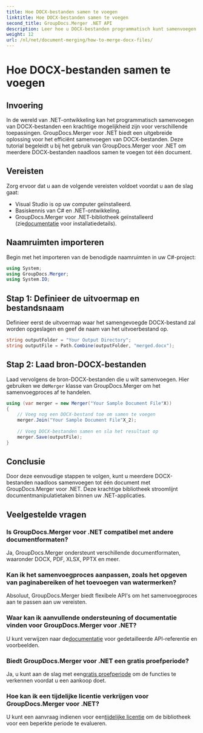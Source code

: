 ```yaml
---
title: Hoe DOCX-bestanden samen te voegen
linktitle: Hoe DOCX-bestanden samen te voegen
second_title: GroupDocs.Merger .NET API
description: Leer hoe u DOCX-bestanden programmatisch kunt samenvoegen in .NET met behulp van GroupDocs.Merger, waardoor taken voor documentmanipulatie efficiënt worden vereenvoudigd.
weight: 12
url: /nl/net/document-merging/how-to-merge-docx-files/
---
```


# Hoe DOCX-bestanden samen te voegen

## Invoering
In de wereld van .NET-ontwikkeling kan het programmatisch samenvoegen van DOCX-bestanden een krachtige mogelijkheid zijn voor verschillende toepassingen. GroupDocs.Merger voor .NET biedt een uitgebreide oplossing voor het efficiënt samenvoegen van DOCX-bestanden. Deze tutorial begeleidt u bij het gebruik van GroupDocs.Merger voor .NET om meerdere DOCX-bestanden naadloos samen te voegen tot één document.
## Vereisten
Zorg ervoor dat u aan de volgende vereisten voldoet voordat u aan de slag gaat:
- Visual Studio is op uw computer geïnstalleerd.
- Basiskennis van C# en .NET-ontwikkeling.
-  GroupDocs.Merger voor .NET-bibliotheek geïnstalleerd (zie[documentatie](https://tutorials.groupdocs.com/merger/net/) voor installatiedetails).

## Naamruimten importeren
Begin met het importeren van de benodigde naamruimten in uw C#-project:
```csharp
using System; 
using GroupDocs.Merger;
using System.IO;
```
## Stap 1: Definieer de uitvoermap en bestandsnaam
Definieer eerst de uitvoermap waar het samengevoegde DOCX-bestand zal worden opgeslagen en geef de naam van het uitvoerbestand op.
```csharp
string outputFolder = "Your Output Directory";
string outputFile = Path.Combine(outputFolder, "merged.docx");
```
## Stap 2: Laad bron-DOCX-bestanden
Laad vervolgens de bron-DOCX-bestanden die u wilt samenvoegen. Hier gebruiken we de`Merger` klasse van GroupDocs.Merger om het samenvoegproces af te handelen.
```csharp
using (var merger = new Merger("Your Sample Document File"X))
{
    // Voeg nog een DOCX-bestand toe om samen te voegen
    merger.Join("Your Sample Document File"X_2);
    
    // Voeg DOCX-bestanden samen en sla het resultaat op
    merger.Save(outputFile);
}
```

## Conclusie
Door deze eenvoudige stappen te volgen, kunt u meerdere DOCX-bestanden naadloos samenvoegen tot één document met GroupDocs.Merger voor .NET. Deze krachtige bibliotheek stroomlijnt documentmanipulatietaken binnen uw .NET-applicaties.
## Veelgestelde vragen
### Is GroupDocs.Merger voor .NET compatibel met andere documentformaten?
Ja, GroupDocs.Merger ondersteunt verschillende documentformaten, waaronder DOCX, PDF, XLSX, PPTX en meer.
### Kan ik het samenvoegproces aanpassen, zoals het opgeven van paginabereiken of het toevoegen van watermerken?
Absoluut, GroupDocs.Merger biedt flexibele API's om het samenvoegproces aan te passen aan uw vereisten.
### Waar kan ik aanvullende ondersteuning of documentatie vinden voor GroupDocs.Merger voor .NET?
 U kunt verwijzen naar de[documentatie](https://tutorials.groupdocs.com/merger/net/) voor gedetailleerde API-referentie en voorbeelden.
### Biedt GroupDocs.Merger voor .NET een gratis proefperiode?
 Ja, u kunt aan de slag met een[gratis proefperiode](https://releases.groupdocs.com/) om de functies te verkennen voordat u een aankoop doet.
### Hoe kan ik een tijdelijke licentie verkrijgen voor GroupDocs.Merger voor .NET?
 U kunt een aanvraag indienen voor een[tijdelijke licentie](https://purchase.groupdocs.com/temporary-license/) om de bibliotheek voor een beperkte periode te evalueren.